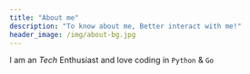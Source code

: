 ```yaml
---
title: "About me"
description: "To know about me, Better interact with me!"
header_image: /img/about-bg.jpg
---
```


I am an *Tech* Enthusiast and love coding in `Python` & `Go`
